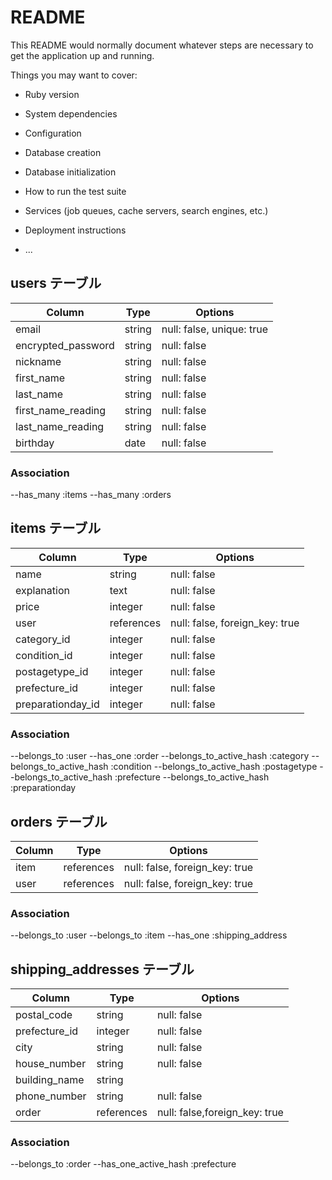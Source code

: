 # README

This README would normally document whatever steps are necessary to get the
application up and running.

Things you may want to cover:

* Ruby version

* System dependencies

* Configuration

* Database creation

* Database initialization

* How to run the test suite

* Services (job queues, cache servers, search engines, etc.)

* Deployment instructions

* ...
## users テーブル
| Column             | Type   | Options                   |
| ------------------ | ------ | ------------------------- |
| email              | string | null: false, unique: true |
| encrypted_password | string | null: false               |
| nickname           | string | null: false               |
| first_name         | string | null: false               |
| last_name          | string | null: false               |
| first_name_reading | string | null: false               |
| last_name_reading  | string | null: false               |
| birthday           | date   | null: false               |

### Association

--has_many :items
--has_many :orders

## items テーブル

| Column             | Type       | Options                       |
| ------------------ | -----------| ----------------------------- |
| name               | string     | null: false                   |
| explanation        | text       | null: false                   |
| price              | integer    | null: false                   |
| user               | references | null: false, foreign_key: true|
| category_id        | integer    | null: false                   |
| condition_id       | integer    | null: false                   |
| postagetype_id    | integer    | null: false                   |
| prefecture_id      | integer    | null: false                   |
| preparationday_id | integer    | null: false                   |

### Association

--belongs_to :user
--has_one :order
--belongs_to_active_hash :category
--belongs_to_active_hash :condition
--belongs_to_active_hash :postagetype
--belongs_to_active_hash :prefecture
--belongs_to_active_hash :preparationday

## orders テーブル

| Column             | Type       | Options                       |
| ------------------ | -----------| ----------------------------- |
| item               | references | null: false, foreign_key: true|
| user               | references | null: false, foreign_key: true|


### Association

--belongs_to :user
--belongs_to :item
--has_one :shipping_address

## shipping_addresses テーブル

| Column             | Type       | Options                      |
| ------------------ | -----------| -----------------------------|
| postal_code        | string     | null: false                  |
| prefecture_id      | integer    | null: false                  |
| city               | string     | null: false                  |
| house_number       | string     | null: false                  |
| building_name      | string     |                              |
| phone_number       | string     | null: false                  |
| order              | references | null: false,foreign_key: true|
### Association

--belongs_to :order
--has_one_active_hash :prefecture
